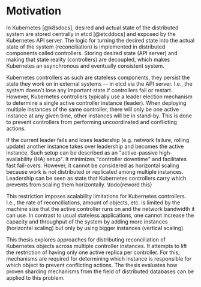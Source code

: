 # Motivation

In Kubernetes [@k8sdocs], desired and actual state of the distributed system are stored centrally in etcd [@etcddocs] and exposed by the Kubernetes API server.
The logic for turning the desired state into the actual state of the system (reconciliation) is implemented in distributed components called controllers.
Storing desired state (API server) and making that state reality (controllers) are decoupled, which makes Kubernetes an asynchronous and eventually consistent system.

Kubernetes controllers as such are stateless components, they persist the state they work on in external systems -- in etcd via the API server.
I.e., the system doesn't lose any important state if controllers fail or restart.
However, Kubernetes controllers typically use a leader election mechanism to determine a single active controller instance (leader).
When deploying multiple instances of the same controller, there will only be one active instance at any given time, other instances will be in stand-by.
This is done to prevent controllers from performing uncoordinated and conflicting actions.

If the current leader fails and loses leadership (e.g. network failure, rolling update) another instance takes over leadership and becomes the active instance.
Such setup can be described as an "active-passive high-availability (HA) setup".
It minimizes "controller downtime" and facilitates fast fail-overs.
However, it cannot be considered as horizontal scaling because work is not distributed or replicated among multiple instances.
Leadership can be seen as state that Kubernetes controllers carry which prevents from scaling them horizontally. \todo{reword this}

This restriction imposes scalability limitations for Kubernetes controllers.
I.e., the rate of reconciliations, amount of objects, etc. is limited by the machine size that the active controller runs on and the network bandwidth it can use.
In contrast to usual stateless applications, one cannot increase the capacity and throughput of the system by adding more instances (horizontal scaling) but only by using bigger instances (vertical scaling).

This thesis explores approaches for distributing reconciliation of Kubernetes objects across multiple controller instances.
It attempts to lift the restriction of having only one active replica per controller.
For this, mechanisms are required for determining which instance is responsible for which object to prevent conflicting actions.
The thesis evaluates how proven sharding mechanisms from the field of distributed databases can be applied to this problem.
